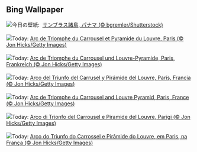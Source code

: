 ## Bing Wallpaper
![](https://www.bing.com/th?id=OHR.SanBlasIslands_JA-JP8202998068_UHD.jpg&w=1000)今日の壁紙: &nbsp;[サンブラス諸島, パナマ (© bgremler/Shutterstock)](https://www.bing.com/th?id=OHR.SanBlasIslands_JA-JP8202998068_UHD.jpg)
<br><br/>
![](https://www.bing.com/th?id=OHR.ParisLouvre_FR-FR5432483778_UHD.jpg&w=1000)Today: [Arc de Triomphe du Carrousel et Pyramide du Louvre, Paris (© Jon Hicks/Getty Images)](https://www.bing.com/th?id=OHR.ParisLouvre_FR-FR5432483778_UHD.jpg)
<br><br/>
![](https://www.bing.com/th?id=OHR.ParisLouvre_DE-DE5257650746_UHD.jpg&w=1000)Today: [Arc de Triomphe du Carrousel und Louvre-Pyramide, Paris, Frankreich (© Jon Hicks/Getty Images)](https://www.bing.com/th?id=OHR.ParisLouvre_DE-DE5257650746_UHD.jpg)
<br><br/>
![](https://www.bing.com/th?id=OHR.ParisLouvre_ES-ES5817467821_UHD.jpg&w=1000)Today: [Arco del Triunfo del Carrusel y Pirámide del Louvre, París, Francia (© Jon Hicks/Getty Images)](https://www.bing.com/th?id=OHR.ParisLouvre_ES-ES5817467821_UHD.jpg)
<br><br/>
![](https://www.bing.com/th?id=OHR.ParisLouvre_EN-GB6867376539_UHD.jpg&w=1000)Today: [Arc de Triomphe du Carrousel and Louvre Pyramid, Paris, France (© Jon Hicks/Getty Images)](https://www.bing.com/th?id=OHR.ParisLouvre_EN-GB6867376539_UHD.jpg)
<br><br/>
![](https://www.bing.com/th?id=OHR.ParisLouvre_IT-IT4671492105_UHD.jpg&w=1000)Today: [Arco di Trionfo del Carrousel e Piramide del Louvre, Parigi (© Jon Hicks/Getty Images)](https://www.bing.com/th?id=OHR.ParisLouvre_IT-IT4671492105_UHD.jpg)
<br><br/>
![](https://www.bing.com/th?id=OHR.ParisLouvre_PT-BR8482721698_UHD.jpg&w=1000)Today: [Arco do Triunfo do Carrossel e Pirâmide do Louvre, em Paris, na França  (© Jon Hicks/Getty Images)](https://www.bing.com/th?id=OHR.ParisLouvre_PT-BR8482721698_UHD.jpg)
<br><br/>
